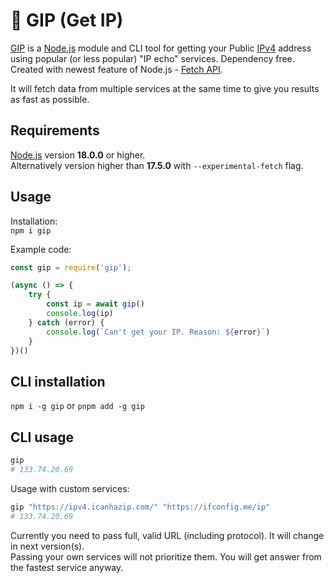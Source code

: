 # 🐷 GIP (Get IP)

[GIP](https://www.npmjs.com/package/gip) is a [Node.js](https://nodejs.org/en/) module and CLI tool for getting your Public [IPv4](https://en.wikipedia.org/wiki/IPv4) address using popular (or less popular) "IP echo" services. Dependency free. Created with newest feature of Node.js - [Fetch API](https://developer.mozilla.org/en-US/docs/Web/API/Fetch_API).  

It will fetch data from multiple services at the same time to give you results as fast as possible.

## Requirements
[Node.js](https://nodejs.org/en/download) version **18.0.0** or higher.  
Alternatively version higher than **17.5.0** with `--experimental-fetch` flag.

## Usage
Installation:  
`npm i gip`

Example code:  
````js
const gip = require('gip'); 

(async () => {
    try {
        const ip = await gip()
        console.log(ip)
    } catch (error) {
        console.log(`Can't get your IP. Reason: ${error}`)
    }
})()
````

## CLI installation
`npm i -g gip` or `pnpm add -g gip`

## CLI usage
````bash
gip
# 133.74.20.69
````

Usage with custom services:  
````bash
gip "https://ipv4.icanhazip.com/" "https://ifconfig.me/ip"
# 133.74.20.69
````
Currently you need to pass full, valid URL (including protocol). It will change in next version(s).  
Passing your own services will not prioritize them. You will get answer from the fastest service anyway.
